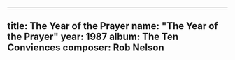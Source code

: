 
---
title: The Year of the Prayer
name: "The Year of the Prayer"
year:  1987
album: The Ten Conviences
composer: Rob Nelson
---
